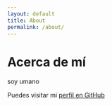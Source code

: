 ```yaml
---
layout: default
title: About
permalink: /about/
---
```


# Acerca de mí

soy umano

Puedes visitar mi [perfil en GitHub](https://github.com/inser-fex/inser-fex)
